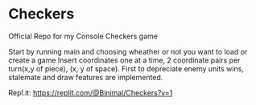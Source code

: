 # Checkers
Official Repo for my Console Checkers game

Start by running main and choosing wheather or not you want to load or create a game
Insert coordinates one at a time, 2 coordinate pairs per turn(x,y of piece), (x, y of space).
First to depreciate enemy units wins, stalemate and draw features are implemented.

Repl.it: https://replit.com/@Binimal/Checkers?v=1
